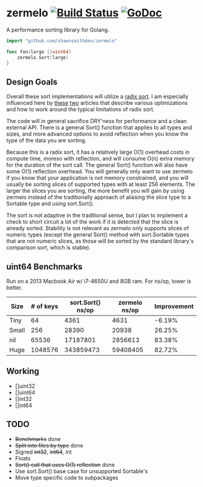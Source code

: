 zermelo [![Build Status](https://travis-ci.org/shawnsmithdev/zermelo.svg)](https://travis-ci.org/shawnsmithdev/zermelo) [![GoDoc](https://godoc.org/github.com/shawnsmithdev/zermelo?status.png)](https://godoc.org/github.com/shawnsmithdev/zermelo)
=========

A performance sorting library for Golang.

```go
import "github.com/shawnsmithdev/zermelo"

func foo(large []uint64)
    zermelo.Sort(large)
}
```

Design Goals
------------

Overall these sort implementations will utilize a [radix sort](https://en.wikipedia.org/wiki/Radix_sort "Radix Sort").
I am especially influenced here by [these](http://codercorner.com/RadixSortRevisited.htm "Radix Sort Revisited")
[two](http://stereopsis.com/radix.html "Radix Tricks") articles that describe various optimizations and how
to work around the typical limitations of radix sort.

The code will in general sacrifice DRY'ness for performance and a clean external API.  There is a general Sort() function that applies to all types and sizes, and more advanced options to avoid reflection when you know the type of the data you are sorting.

Because this is a radix sort, it has a relatively large O(1) overhead costs in compute time, moreso with reflection, and will consume O(n) extra memory for the duration of the sort call. The general Sort() function will also have some O(1) reflection overhead.  You will generally only want to use zermelo if you know that your application is not memory constrained, and you will usually be sorting slices of supported types with at least 256 elements. The larger the slices you are sorting, the more benefit you will gain by using zermelo instead of the traditionally approach of aliasing the slice type to a Sortable type and using sort.Sort().

The sort is not adaptive in the traditional sense, but I plan to implement a check to short circuit a lot of the work if it is detected that the slice is already sorted.  Stability is not relevant as zermelo only supports slices of numeric types (except the general Sort() method with sort.Sortable types that are not numeric slices, as those will be sorted by the standard library's comparison sort, which is stable).

uint64 Benchmarks
-----------------

Run on a 2013 Macbook Air w/ i7-4650U and 8GB ram. For ns/op, lower is better.

| Size  | # of keys | sort.Sort() ns/op | zermelo ns/op |Improvement|
|-------|-----------|-------------------|---------------|-----------|
| Tiny  |64         |4361               |4631           |-6.19%     |
| Small |256        |28390              |20938          |26.25%     |
| nil   |65536      |17187801           |2856613        |83.38%     |
| Huge  |1048576    |343859473          |59408405       |82.72%     |

Working
-------

* []uint32
* []uint64
* []int32
* []int64

TODO
----

* ~~Benchmarks~~ done
* ~~Split into files by type~~ done
* Signed ~~int32~~, ~~int64~~, int
* Floats
* ~~Sort() call that uses O(1) reflection~~ done
* Use sort.Sort() base case for unsupported Sortable's
* Move type specific code to subpackages
